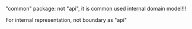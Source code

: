 "common" package: not "api", it is common used internal domain model!!! 

For internal representation, not boundary as "api"